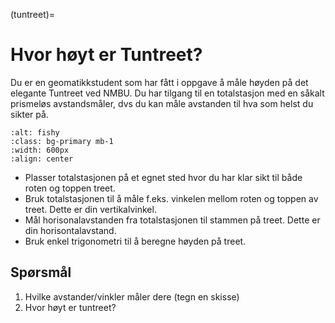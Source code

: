 (tuntreet)=
# Hvor høyt er Tuntreet?

Du er en geomatikkstudent som har fått i oppgave å måle høyden på det elegante Tuntreet ved NMBU. Du har tilgang til en totalstasjon med en såkalt prismeløs avstandsmåler, dvs du kan måle avstanden til hva som helst du sikter på.

```{image} ../bilder/tuntreet.jpg
:alt: fishy
:class: bg-primary mb-1
:width: 600px
:align: center
```

- Plasser totalstasjonen på et egnet sted hvor du har klar sikt til både roten og toppen treet.
- Bruk totalstasjonen til å måle f.eks. vinkelen mellom roten og toppen av treet. Dette er din vertikalvinkel.
- Mål horisonalavstanden fra totalstasjonen til stammen på treet. Dette er din horisontalavstand.
- Bruk enkel trigonometri til å beregne høyden på treet.

## Spørsmål
1. Hvilke avstander/vinkler måler dere (tegn en skisse)
2. Hvor høyt er tuntreet?
